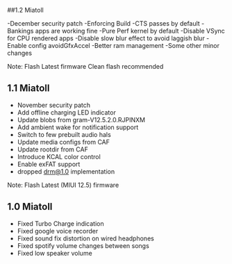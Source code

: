 ##1.2 Miatoll

-December security patch
-Enforcing Build
-CTS passes by default
-Bankings apps are working fine
-Pure Perf kernel by default
-Disable VSync for CPU rendered apps
-Disable slow blur effect to avoid laggish blur
-Enable config avoidGfxAccel 
-Better ram management
-Some other minor changes

Note:
Flash Latest firmware
Clean flash recommended

## 1.1 Miatoll

- November security patch
- Add offline charging LED indicator
- Update blobs from gram-V12.5.2.0.RJPINXM
- Add ambient wake for notification support
- Switch to few prebuilt audio hals
- Update media configs from CAF
- Update rootdir from CAF
- Introduce KCAL color control
- Enable exFAT support
- dropped drm@1.0 implementation

Note:
Flash Latest (MIUI 12.5) firmware

## 1.0 Miatoll

- Fixed Turbo Charge indication
- Fixed google voice recorder
- Fixed sound fix distortion on wired headphones
- Fixed spotify volume changes between songs
- Fixed low speaker volume

